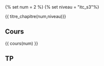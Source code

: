 {% set num = 2 %}
{% set niveau = "itc_s3"%}

{{ titre_chapitre(num,niveau)}}

## Cours

{{ cours(num) }}

## TP